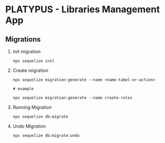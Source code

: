 # PLATYPUS - Libraries Management App

## Migrations

1. Init migration

    ```
    npx sequelize init
    ```

2. Create migration

    ```
    npx sequelize migration:generate --name <name-tabel-or-action>

    # example
    
    npx sequelize migration:generate --name create-roles
    ```

3. Running Migration

    ```
    npx sequelize db:migrate
    ```

4. Undo Migration

    ```
    npx sequelize db:migrate:undo
    ```